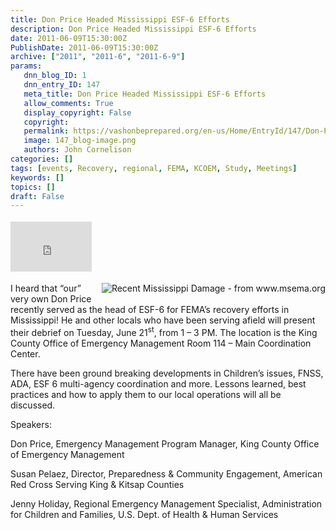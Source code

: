 ```yaml
---
title: Don Price Headed Mississippi ESF-6 Efforts
description: Don Price Headed Mississippi ESF-6 Efforts
date: 2011-06-09T15:30:00Z
PublishDate: 2011-06-09T15:30:00Z
archive: ["2011", "2011-6", "2011-6-9"]
params:
   dnn_blog_ID: 1
   dnn_entry_ID: 147
   meta_title: Don Price Headed Mississippi ESF-6 Efforts
   allow_comments: True
   display_copyright: False
   copyright: 
   permalink: https://vashonbeprepared.org/en-us/Home/EntryId/147/Don-Price-Headed-Mississippi-ESF-6-Efforts
   image: 147_blog-image.png
   authors: John Cornelison
categories: []
tags: [events, Recovery, regional, FEMA, KCOEM, Study, Meetings]
keywords: []
topics: []
draft: False
---
```


<div class="wlWriterHeaderFooter" style="padding-bottom: 4px; margin: 0px; padding-left: 0px; padding-right: 0px; float: none; padding-top: 4px"><iframe src="http://www.facebook.com/widgets/like.php?href=http://vashoneoc.org/Blogs/VashonPreparedness/tabid/164/EntryId/147/Don-Price-Headed-Mississippi-ESF-6-Efforts.aspx" frameborder="0" scrolling="no" style="border-bottom: medium none; border-left: medium none; width: 130px; height: 80px; border-top: medium none; border-right: medium none"></iframe></div>
<p><a href="http://www.msema.org/images/flood12-large.jpg"><img title="Recent Mississippi Damage - from www.msema.org" border="0" alt="Recent Mississippi Damage - from www.msema.org" align="right" style="margin: 0px 0px 5px 5px; display: inline; float: right" src="http://www.msema.org/feature/images/flood12-small.jpg" /></a>I heard that “our” very own Don Price recently served as the head of ESF-6 for FEMA’s recovery efforts in Mississippi! He and other locals who have been serving afield will present their debrief on Tuesday, June 21<sup>st</sup>, from 1 – 3 PM. The location is the King County Office of Emergency Management Room 114 – Main Coordination Center.</p>
<p>There have been ground breaking developments in Children’s issues, FNSS, ADA, ESF 6 multi-agency coordination and more. Lessons learned, best practices and how to apply them to our local operations will all be discussed.</p>
<p>Speakers:</p>
<p>Don Price, Emergency Management Program Manager, King County Office of Emergency Management</p>
<p>Susan Pelaez, Director, Preparedness &amp; Community Engagement, American Red Cross Serving King &amp; Kitsap Counties</p>
<p>Jenny Holiday, Regional Emergency Management Specialist, Administration for Children and Families, U.S. Dept. of Health &amp; Human Services</p>
